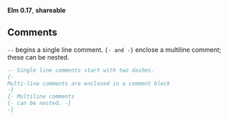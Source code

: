 **Elm 0.17**, **shareable** 

## Comments

`--` begins a single line comment.
`{- and -}` enclose a multiline comment; these can be nested.

```elm
-- Single line comments start with two dashes.
{-
Multi-line comments are enclosed in a comment block 
-}
{- Multiline comments 
{- can be nested. -}
-}
```

